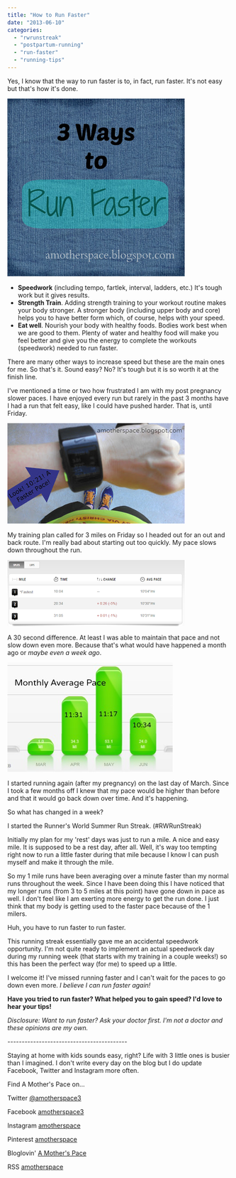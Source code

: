 ```yaml
---
title: "How to Run Faster"
date: "2013-06-10"
categories: 
  - "rwrunstreak"
  - "postpartum-running"
  - "run-faster"
  - "running-tips"
---
```


Yes, I know that the way to run faster is to, in fact, run faster. It's not easy but that's how it's done.  
  
  

[![3 Ways to Run Faster | A Mother's Pace](images/RunFaster.jpg "3 Ways to Run Faster | A Mother's Pace")](http://amotherspace.net/wp-content/uploads/2013/06/RunFaster1.jpg)

  

- **Speedwork** (including tempo, fartlek, interval, ladders, etc.) It's tough work but it gives results.
- **Strength Train**. Adding strength training to your workout routine makes your body stronger. A stronger body (including upper body and core) helps you to have better form which, of course, helps with your speed.
- **Eat well**. Nourish your body with healthy foods. Bodies work best when we are good to them. Plenty of water and healthy food will make you feel better and give you the energy to complete the workouts (speedwork) needed to run faster.

  
There are many other ways to increase speed but these are the main ones for me. So that's it. Sound easy? No? It's tough but it is so worth it at the finish line.  
  
I've mentioned a time or two how frustrated I am with my post pregnancy slower paces. I have enjoyed every run but rarely in the past 3 months have I had a run that felt easy, like I could have pushed harder. That is, until Friday.  
  
  

[![How to Run Faster | A Mother's Pace](images/NIkePlus.jpg "How to Run Faster | A Mother's Pace")](http://amotherspace.net/wp-content/uploads/2013/06/NIkePlus1.jpg)

  
My training plan called for 3 miles on Friday so I headed out for an out and back route. I'm really bad about starting out too quickly. My pace slows down throughout the run.   
  
  

[![How to Run Faster | A Mother's Pace](images/Splits.PNG "How to Run Faster | A Mother's Pace")](http://4.bp.blogspot.com/-k2KS3YibVmw/UbI9yV1-m1I/AAAAAAAAIjU/KhfS8x6ruxk/s1600/Splits.PNG)

  
A 30 second difference. At least I was able to maintain that pace and not slow down even more. Because that's what would have happened a month ago or _maybe even a week ago_.   
  
  

[![How to Run Faster | A Mother's Pace](images/MonthlyAvgPace.jpg "How to Run Faster | A Mother's Pace")](http://amotherspace.net/wp-content/uploads/2013/06/MonthlyAvgPace1.jpg)

  
I started running again (after my pregnancy) on the last day of March. Since I took a few months off I knew that my pace would be higher than before and that it would go back down over time. And it's happening.  
  
So what has changed in a week?  
  
I started the Runner's World Summer Run Streak. (#RWRunStreak)  
  
Initially my plan for my 'rest' days was just to run a mile. A nice and easy mile. It is supposed to be a rest day, after all. Well, it's way too tempting right now to run a little faster during that mile because I know I can push myself and make it through the mile.  
  
So my 1 mile runs have been averaging over a minute faster than my normal runs throughout the week. Since I have been doing this I have noticed that my longer runs (from 3 to 5 miles at this point) have gone down in pace as well. I don't feel like I am exerting more energy to get the run done. I just think that my body is getting used to the faster pace because of the 1 milers.  
  
Huh, you have to run faster to run faster.  
  
This running streak essentially gave me an accidental speedwork opportunity. I'm not quite ready to implement an actual speedwork day during my running week (that starts with my training in a couple weeks!) so this has been the perfect way (for me) to speed up a little.   
  
I welcome it! I've missed running faster and I can't wait for the paces to go down even more. _I believe I can run faster again!_  
  
  
  

**Have you tried to run faster? What helped you to gain speed? I'd love to hear your tips!**

_Disclosure: Want to run faster? Ask your doctor first. I'm not a doctor and these opinions are my own._

  

\------------------------------------------

  

Staying at home with kids sounds easy, right? Life with 3 little ones is busier than I imagined. I don't write every day on the blog but I do update Facebook, Twitter and Instagram more often. 

  
Find A Mother's Pace on...

  
Twitter [@amotherspace3](https://twitter.com/amotherspace3)

  
Facebook [amotherspace3](http://facebook.com/amotherspace3)

  
Instagram [amotherspace](http://instagram.com/amotherspace)

  

Pinterest [amotherspace](http://pinterest.com/amotherspace/)

  

Bloglovin' [A Mother's Pace](http://www.bloglovin.com/en/blog/6680087)

  

RSS [amotherspace](http://feeds.feedburner.com/amotherspace)
